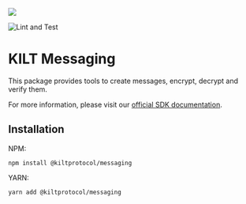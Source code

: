 [![](https://user-images.githubusercontent.com/39338561/122415864-8d6a7c00-cf88-11eb-846f-a98a936f88da.png)
](https://kilt.io)

![Lint and Test](https://github.com/KILTprotocol/sdk-js/workflows/Lint%20and%20Test/badge.svg)

# KILT Messaging

This package provides tools to create messages, encrypt, decrypt and verify them.

For more information, please visit our [official SDK documentation](https://docs.kilt.io/docs/sdk/introduction).

## Installation

NPM:

```
npm install @kiltprotocol/messaging
```

YARN:

```
yarn add @kiltprotocol/messaging
```
